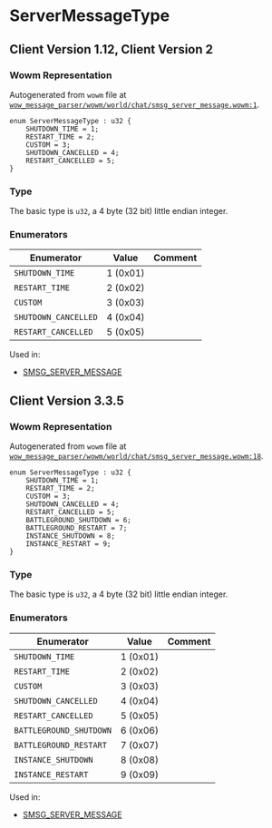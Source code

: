# ServerMessageType

## Client Version 1.12, Client Version 2

### Wowm Representation

Autogenerated from `wowm` file at [`wow_message_parser/wowm/world/chat/smsg_server_message.wowm:1`](https://github.com/gtker/wow_messages/tree/main/wow_message_parser/wowm/world/chat/smsg_server_message.wowm#L1).

```rust,ignore
enum ServerMessageType : u32 {
    SHUTDOWN_TIME = 1;
    RESTART_TIME = 2;
    CUSTOM = 3;
    SHUTDOWN_CANCELLED = 4;
    RESTART_CANCELLED = 5;
}
```
### Type
The basic type is `u32`, a 4 byte (32 bit) little endian integer.
### Enumerators
| Enumerator | Value  | Comment |
| --------- | -------- | ------- |
| `SHUTDOWN_TIME` | 1 (0x01) |  |
| `RESTART_TIME` | 2 (0x02) |  |
| `CUSTOM` | 3 (0x03) |  |
| `SHUTDOWN_CANCELLED` | 4 (0x04) |  |
| `RESTART_CANCELLED` | 5 (0x05) |  |

Used in:
* [SMSG_SERVER_MESSAGE](smsg_server_message.md)

## Client Version 3.3.5

### Wowm Representation

Autogenerated from `wowm` file at [`wow_message_parser/wowm/world/chat/smsg_server_message.wowm:18`](https://github.com/gtker/wow_messages/tree/main/wow_message_parser/wowm/world/chat/smsg_server_message.wowm#L18).

```rust,ignore
enum ServerMessageType : u32 {
    SHUTDOWN_TIME = 1;
    RESTART_TIME = 2;
    CUSTOM = 3;
    SHUTDOWN_CANCELLED = 4;
    RESTART_CANCELLED = 5;
    BATTLEGROUND_SHUTDOWN = 6;
    BATTLEGROUND_RESTART = 7;
    INSTANCE_SHUTDOWN = 8;
    INSTANCE_RESTART = 9;
}
```
### Type
The basic type is `u32`, a 4 byte (32 bit) little endian integer.
### Enumerators
| Enumerator | Value  | Comment |
| --------- | -------- | ------- |
| `SHUTDOWN_TIME` | 1 (0x01) |  |
| `RESTART_TIME` | 2 (0x02) |  |
| `CUSTOM` | 3 (0x03) |  |
| `SHUTDOWN_CANCELLED` | 4 (0x04) |  |
| `RESTART_CANCELLED` | 5 (0x05) |  |
| `BATTLEGROUND_SHUTDOWN` | 6 (0x06) |  |
| `BATTLEGROUND_RESTART` | 7 (0x07) |  |
| `INSTANCE_SHUTDOWN` | 8 (0x08) |  |
| `INSTANCE_RESTART` | 9 (0x09) |  |

Used in:
* [SMSG_SERVER_MESSAGE](smsg_server_message.md)

